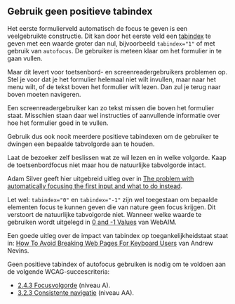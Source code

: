 ## Gebruik geen positieve tabindex

Het eerste formulierveld automatisch de focus te geven is een veelgebruikte constructie. Dit kan door het eerste veld een [tabindex](https://developer.mozilla.org/en-US/docs/Web/HTML/Global_attributes/tabindex) te geven met een waarde groter dan nul, bijvoorbeeld `tabindex="1"` of met gebruik van `autofocus`. De gebruiker is meteen klaar om het formulier in te gaan vullen.

Maar dit levert voor toetsenbord- en screenreadergebruikers problemen op. Stel je voor dat je het formulier helemaal niet wilt invullen, maar naar het menu wilt, of de tekst boven het formulier wilt lezen. Dan zul je terug naar boven moeten navigeren.

Een screenreadergebruiker kan zo tekst missen die boven het formulier staat. Misschien staan daar wel instructies of aanvullende informatie over hoe het formulier goed in te vullen.

Gebruik dus ook nooit meerdere positieve tabindexen om de gebruiker te dwingen een bepaalde tabvolgorde aan te houden.

Laat de bezoeker zelf beslissen wat ze wil lezen en in welke volgorde. Kaap de toetsenbordfocus niet maar hou de natuurlijke tabvolgorde intact.

Adam Silver geeft hier uitgebreid uitleg over in [The problem with automatically focusing the first input and what to do instead](https://adamsilver.io/blog/the-problem-with-automatically-focusing-the-first-input-and-what-to-do-instead/).

Let wel: `tabindex="0"` en `tabindex="-1"` zijn wel toegestaan om bepaalde elementen focus te kunnen geven die van nature geen focus krijgen. Dit verstoort de natuurlijke tabvolgorde niet. Wanneer welke waarde te gebruiken wordt uitgelegd in [0 and -1 Values](https://webaim.org/techniques/keyboard/tabindex#zero-negative-one) van WebAIM.

Een goede uitleg over de impact van tabindex op toegankelijkheidstaat staat in: [How To Avoid Breaking Web Pages For Keyboard Users](https://www.tpgi.com/how-to-avoid-breaking-web-pages-for-keyboard-users/) van Andrew Nevins.

Geen positieve tabindex of autofocus gebruiken is nodig om te voldoen aan de volgende WCAG-succescriteria:

- [2.4.3 Focusvolgorde](/wcag/2.4.3) (niveau A).
- [3.2.3 Consistente navigatie](/wcag/3.2.3) (niveau AA).
